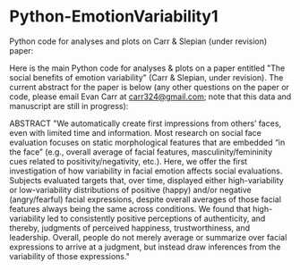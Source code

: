 # Python-EmotionVariability1
Python code for analyses and plots on Carr &amp; Slepian (under revision) paper:

Here is the main Python code for analyses & plots on a paper entitled "The social benefits of emotion variability" (Carr & Slepian, under revision). The current abstract for the paper is below (any other questions on the paper or code, please email Evan Carr at carr324@gmail.com; note that this data and manuscript are still in progress):

ABSTRACT
"We automatically create first impressions from others’ faces, even with limited time and information. Most research on social face evaluation focuses on static morphological features that are embedded “in the face” (e.g., overall average of facial features, masculinity/femininity cues related to positivity/negativity, etc.). Here, we offer the first investigation of how variability in facial emotion affects social evaluations. Subjects evaluated targets that, over time, displayed either high-variability or low-variability distributions of positive (happy) and/or negative (angry/fearful) facial expressions, despite overall averages of those facial features always being the same across conditions. We found that high-variability led to consistently positive perceptions of authenticity, and thereby, judgments of perceived happiness, trustworthiness, and leadership. Overall, people do not merely average or summarize over facial expressions to arrive at a judgment, but instead draw inferences from the variability of those expressions."
